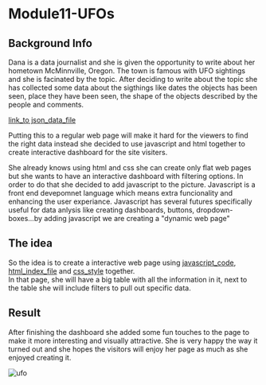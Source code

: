 
# Module11-UFOs

## Background Info
Dana is a data journalist and she is given the opportunity to write about her hometown McMinnville, Oregon. The town  is famous with UFO sightings and she is facinated by the topic. After deciding to write about the topic she has collected some data about the sigthings like dates the objects has been seen, place they have been seen, the shape of the objects described by the people and comments. 

[link_to json_data_file](https://github.com/4renginy/Module11-UFOs/blob/main/Static/js/data.js)

Putting this to a regular web page will make it hard for the viewers to find the right data instead she decided to use javascript and html together to create interactive dashboard for the site visiters. 

She already knows using html and css she can create only flat web pages but she wants to have an interactive dashboard with filtering options. In order to do that she decided to add javascript to the picture. Javascript is a front end devepomnet language which means extra funcionality and enhancing  the user experiance.
Javascript has several futures specifically useful for data anlysis like creating dashboards, buttons, dropdown-boxes...by adding javascript we are creating a "dynamic web page"

## The idea
So the idea is to create a interactive web page using [javascript_code](https://github.com/4renginy/Module11-UFOs/blob/main/Static/js/app.js), [html_index_file](https://github.com/4renginy/Module11-UFOs/blob/main/index.html) and [css_style](https://github.com/4renginy/Module11-UFOs/blob/main/Static/css/style.css) together. 
<br>In that page, she will have a big table with all the information in it, next to the table she will include filters to pull out specific data. 

## Result
After finishing the dashboard she added some fun touches to the page to make it more interesting and visually attractive. She is very happy the way it turned out and she hopes the visitors will enjoy her page as much as she enjoyed creating it.

![ufo](http://github.com/4renginy/Module11-UFOs/blob/main/images/TheTruth.PNG)



